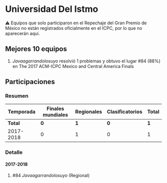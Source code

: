 # Universidad Del Istmo

:warning: Equipos que solo participaron en el Repechaje del Gran Premio de México no están registrados oficialmente en el ICPC, por lo que no aparecerán aquí.

## Mejores 10 equipos

1. _Javaagarrandolosuyo_ resolvió 1 problemas y obtuvo el lugar #84 (88%) en The 2017 ACM-ICPC Mexico and Central America Finals

## Participaciones

### Resumen

| Temporada | Finales mundiales | Regionales | Clasificatorios | Total |
| --- | --- | --- | --- | --- |
| **Total** | **0** | **1** | **0** | **1** |
| 2017-2018 | 0 | 1 | 0 | 1 |

### Detalle

#### 2017-2018

1. #84 _Javaagarrandolosuyo_ (Regional)




